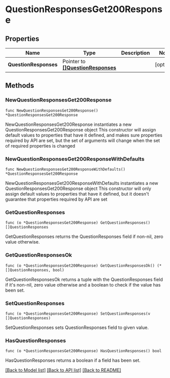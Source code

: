 # QuestionResponsesGet200Response

## Properties

Name | Type | Description | Notes
------------ | ------------- | ------------- | -------------
**QuestionResponses** | Pointer to [**[]QuestionResponses**](QuestionResponses.md) |  | [optional] 

## Methods

### NewQuestionResponsesGet200Response

`func NewQuestionResponsesGet200Response() *QuestionResponsesGet200Response`

NewQuestionResponsesGet200Response instantiates a new QuestionResponsesGet200Response object
This constructor will assign default values to properties that have it defined,
and makes sure properties required by API are set, but the set of arguments
will change when the set of required properties is changed

### NewQuestionResponsesGet200ResponseWithDefaults

`func NewQuestionResponsesGet200ResponseWithDefaults() *QuestionResponsesGet200Response`

NewQuestionResponsesGet200ResponseWithDefaults instantiates a new QuestionResponsesGet200Response object
This constructor will only assign default values to properties that have it defined,
but it doesn't guarantee that properties required by API are set

### GetQuestionResponses

`func (o *QuestionResponsesGet200Response) GetQuestionResponses() []QuestionResponses`

GetQuestionResponses returns the QuestionResponses field if non-nil, zero value otherwise.

### GetQuestionResponsesOk

`func (o *QuestionResponsesGet200Response) GetQuestionResponsesOk() (*[]QuestionResponses, bool)`

GetQuestionResponsesOk returns a tuple with the QuestionResponses field if it's non-nil, zero value otherwise
and a boolean to check if the value has been set.

### SetQuestionResponses

`func (o *QuestionResponsesGet200Response) SetQuestionResponses(v []QuestionResponses)`

SetQuestionResponses sets QuestionResponses field to given value.

### HasQuestionResponses

`func (o *QuestionResponsesGet200Response) HasQuestionResponses() bool`

HasQuestionResponses returns a boolean if a field has been set.


[[Back to Model list]](../README.md#documentation-for-models) [[Back to API list]](../README.md#documentation-for-api-endpoints) [[Back to README]](../README.md)


